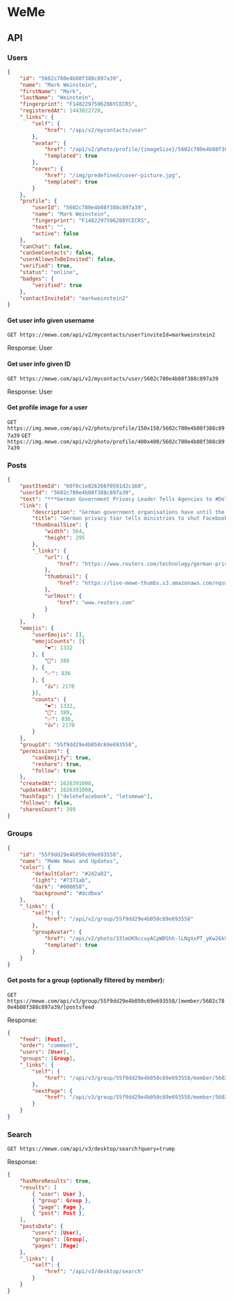 # WeMe

## API

### Users
```json
{
	"id": "5602c780e4b08f388c897a39",
	"name": "Mark Weinstein",
	"firstName": "Mark",
	"lastName": "Weinstein",
	"fingerprint": "F1482297596208YCECRS",
	"registeredAt": 1443022720,
	"_links": {
		"self": {
			"href": "/api/v2/mycontacts/user"
		},
		"avatar": {
			"href": "/api/v2/photo/profile/{imageSize}/5602c780e4b08f388c897a39?group=&f=F1482297596208YCECRS",
			"templated": true
		},
		"cover": {
			"href": "/img/predefined/cover-picture.jpg",
			"templated": true
		}
	},
	"profile": {
		"userId": "5602c780e4b08f388c897a39",
		"name": "Mark Weinstein",
		"fingerprint": "F1482297596208YCECRS",
		"text": "",
		"active": false
	},
	"canChat": false,
	"canSeeContacts": false,
	"userAllowsToBeInvited": false,
	"verified": true,
	"status": "online",
	"badges": {
		"verified": true
	},
	"contactInviteId": "markweinstein2"
}
```

#### Get user info given username
`GET https://mewe.com/api/v2/mycontacts/user?inviteId=markweinstein2`

Response: User

#### Get user info given ID
`GET https://mewe.com/api/v2/mycontacts/user/5602c780e4b08f388c897a39`

Response: User

#### Get profile image for a user
`GET https://img.mewe.com/api/v2/photo/profile/150x150/5602c780e4b08f388c897a39`
`GET https://img.mewe.com/api/v2/photo/profile/400x400/5602c780e4b08f388c897a39`

### Posts
```json
{
	"postItemId": "60f0c1e026266f0591d2c160",
	"userId": "5602c780e4b08f388c897a39",
	"text": "***German Government Privacy Leader Tells Agencies to #DeleteFacebook Due to Privacy Violations*** 🔏\n\n**Friends and Members,**\n\nThe head of Germany's data protection commission sent a letter to all German government organizations and agencies telling them to delete their Facebook pages because FB *\"failed to comply with German and European privacy laws.\"* 👀\n\nThe reality is that FB is a data company masquerading as a social network. FB ignores and violates privacy laws in Europe, the USA, and all over the world and pays the fines it incurs as a \"cost of doing business\". 💸 👎\n\nHats off to Germany's privacy commissioner for fighting back and to people worldwide supporting the MeWe movement - No Tracking, No Ads, NO BS. 🎩👏\n\nMeWe is the first social network with the best social media features **and** a Privacy Bill of Rights for members. 👍 🔏 🤝\n\n**#LetsMeWe**\n\nhttps://www.reuters.com/technology/german-privacy-tsar-tells-ministries-shut-facebook-pages-2021-06-29/",
	"link": {
		"description": "German government organisations have until the end of the year to close their Facebook (FB.O) pages after the data protection commissioner found the social network had failed to change its practices to comply with German and European privacy laws.",
		"title": "German privacy tsar tells ministries to shut Facebook pages | Reuters",
		"thumbnailSize": {
			"width": 564,
			"height": 295
		},
		"_links": {
			"url": {
				"href": "https://www.reuters.com/technology/german-privacy-tsar-tells-ministries-shut-facebook-pages-2021-06-29/"
			},
			"thumbnail": {
				"href": "https://live-mewe-thumbs.s3.amazonaws.com/nqsm_z_75AnUh1P4QJ2_otjzwSw"
			},
			"urlHost": {
				"href": "www.reuters.com"
			}
		}
	},
	"emojis": {
		"userEmojis": [],
		"emojiCounts": [{
			"❤": 1332
		}, {
			"🔐": 389
		}, {
			"✅": 836
		}, {
			"👍": 2170
		}],
		"counts": {
			"❤": 1332,
			"🔐": 389,
			"✅": 836,
			"👍": 2170
		}
	},
	"groupId": "55f9dd29e4b050c69e693558",
	"permissions": {
		"canEmojify": true,
		"reshare": true,
		"follow": true
	},
	"createdAt": 1626391008,
	"updatedAt": 1626391008,
	"hashTags": ["deletefacebook", "letsmewe"],
	"follows": false,
	"sharesCount": 399
}
```

### Groups

```json
{
	"id": "55f9dd29e4b050c69e693558",
	"name": "MeWe News and Updates",
	"color": {
		"defaultColor": "#2d2a82",
		"light": "#7371ab",
		"dark": "#000058",
		"background": "#dcdbea"
	},
	"_links": {
		"self": {
			"href": "/api/v2/group/55f9dd29e4b050c69e693558"
		},
		"groupAvatar": {
			"href": "/api/v2/photo/33lmUK9ccuyACpWDShh-lLNgXxPT_yKw26k9b9vxQyBbHtwjpA8wQ3gWsE4/{imageSize}/img?static={static}",
			"templated": true
		}
	}
}
```

#### Get posts for a group (optionally filtered by member):
`GET https://mewe.com/api/v3/group/55f9dd29e4b050c69e693558/[member/5602c780e4b08f388c897a39/]postsfeed`

Response:
```json
{
	"feed": [Post],
	"order": "comment",
	"users": [User],
	"groups": [Group],
	"_links": {
		"self": {
			"href": "/api/v3/group/55f9dd29e4b050c69e693558/member/5602c780e4b08f388c897a39/postsfeed"
		},
		"nextPage": {
			"href": "/api/v3/group/55f9dd29e4b050c69e693558/member/5602c780e4b08f388c897a39/postsfeed?limit=10&b=608a0968a227f408697952fe"
		}
	}
}
```

### Search

`GET https://mewe.com/api/v3/desktop/search?query=trump`

Response:
```json
{
	"hasMoreResults": true,
	"results": [
		{ "user": User }, 
		{ "group": Group },
		{ "page": Page },
		{ "post": Post }, 
	],
	"postsData": {
		"users": [User],
		"groups": [Group],
		"pages": [Page]
	},
	"_links": {
		"self": {
			"href": "/api/v3/desktop/search"
		}
	}
}
```
